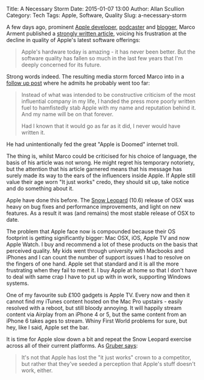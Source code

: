 Title: A Necessary Storm
Date: 2015-01-07 13:00
Author: Allan Scullion
Category: Tech
Tags: Apple, Software, Quality
Slug: a-necessary-storm

A few days ago, prominent [Apple developer][overcast], [podcaster][atp] and [blogger][marco], Marco Arment published a [strongly written article][thestorm], voicing his frustration at the decline in quality of Apple's latest software offerings:

> Apple's hardware today is amazing - it has never been better. But the software quality has fallen so much in the last few years that I'm deeply concerned for its future.

Strong words indeed. The resulting media storm forced Marco into in a [follow up post][theregret] where he admits he probably went too far: 

> Instead of what was intended to be constructive criticism of the most influential company in my life, I handed the press more poorly written fuel to hamfistedly stab Apple with my name and reputation behind it. And my name will be on that forever.
>
> Had I known that it would go as far as it did, I never would have written it.

He had unintentionally fed the great "Apple is Doomed" internet troll.

The thing is, whilst Marco could be criticised for his choice of language, the basis of his article was not wrong. He might regret his temporary notoriety, but the attention that his article garnered means that his message has surely made its way to the ears of the influencers inside Apple. If Apple still value their age worn "It just works" credo, they should sit up, take notice and do something about it.

Apple have done this before. The [Snow Leopard][snow] (10.6) release of OSX was heavy on bug fixes and performance improvements, and light on new features. As a result it was (and remains) the most stable release of OSX to date.

The problem that Apple face now is compounded because their OS footprint is getting significantly bigger: Mac OSX, iOS, Apple TV and now Apple Watch. I buy and recommend a lot of these products on the basis that perceived quality. My kids went through university with Macbooks and iPhones and I can count the number of support issues I had to resolve on the fingers of one hand. Apple set that standard and it is all the more frustrating when they fail to meet it. I buy Apple at home so that I don't have to deal with same crap I have to put up with in work, supporting Windows systems.

One of my favourite sub £100 gadgets is Apple TV. Every now and then it cannot find my iTunes content hosted on the Mac Pro upstairs - easily resolved with a reboot, but still bloody annoying. It will happily stream content via Airplay from an iPhone 4 or 5, but the same content from an iPhone 6 takes ages to stream. Whiny First World problems for sure, but hey, like I said, Apple set the bar.

It is time for Apple slow down a bit and repeat the Snow Leopard exercise across all of their current platforms. As [Gruber says][gruber]:

> It's not that Apple has lost the "it just works" crown to a competitor, but rather that they've seeded a perception that Apple's stuff doesn't work, either.

[overcast]: https://overcast.fm "Overcast"
[atp]: http://atp.fm "Accidental Tech Podcast"
[marco]: http://www.marco.org "Marco Arment"
[thestorm]: http://www.marco.org/2015/01/04/apple-lost-functional-high-ground "The Storm"
[theregret]: http://www.marco.org/2015/01/05/popular-for-a-day "The Regret"
[gruber]: http://daringfireball.net/linked/2015/01/05/functional-high-ground "Gruber's Take"
[snow]: http://en.wikipedia.org/wiki/Mac_OS_X_Snow_Leopard "Snow Leopard"